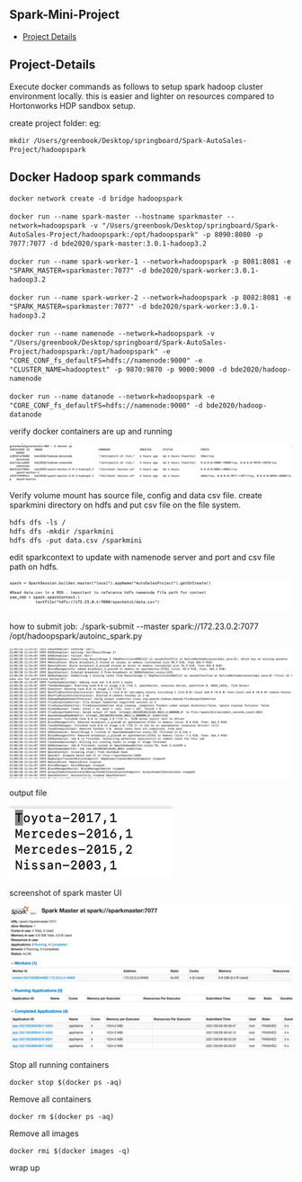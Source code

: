 ## Spark-Mini-Project
* [Project Details](#Project-Details)

## Project-Details

Execute docker commands as follows to setup spark hadoop cluster environment locally. this is easier and lighter on resources compared to Hortonworks HDP sandbox setup.

create project folder:
eg: 
```
mkdir /Users/greenbook/Desktop/springboard/Spark-AutoSales-Project/hadoopspark
```


Docker Hadoop spark commands 
--------------------------------------------------------

```
docker network create -d bridge hadoopspark

docker run --name spark-master --hostname sparkmaster --network=hadoopspark -v "/Users/greenbook/Desktop/springboard/Spark-AutoSales-Project/hadoopspark:/opt/hadoopspark" -p 8090:8080 -p 7077:7077 -d bde2020/spark-master:3.0.1-hadoop3.2

docker run --name spark-worker-1 --network=hadoopspark -p 8081:8081 -e "SPARK_MASTER=sparkmaster:7077" -d bde2020/spark-worker:3.0.1-hadoop3.2

docker run --name spark-worker-2 --network=hadoopspark -p 8082:8081 -e "SPARK_MASTER=sparkmaster:7077" -d bde2020/spark-worker:3.0.1-hadoop3.2

docker run --name namenode --network=hadoopspark -v "/Users/greenbook/Desktop/springboard/Spark-AutoSales-Project/hadoopspark:/opt/hadoopspark" -e "CORE_CONF_fs_defaultFS=hdfs://namenode:9000" -e "CLUSTER_NAME=hadooptest" -p 9870:9870 -p 9000:9000 -d bde2020/hadoop-namenode

docker run --name datanode --network=hadoopspark -e "CORE_CONF_fs_defaultFS=hdfs://namenode:9000" -d bde2020/hadoop-datanode

```

verify docker containers are up and running 

![Alt text](/images/container-status.png?raw=true "screenshot")

Verify volume mount has source file, config and data csv file. create sparkmini directory on hdfs and put csv file on the file system.

```
hdfs dfs -ls /
hdfs dfs -mkdir /sparkmini
hdfs dfs -put data.csv /sparkmini
```


edit sparkcontext to update with namenode server and port and csv file path on hdfs.

![Alt text](/images/namenode.png?raw=true "screenshot")

how to submit job:
./spark-submit --master spark://172.23.0.2:7077 /opt/hadoopspark/autoinc_spark.py

![Alt text](/images/running-job.png?raw=true "screenshot")

output file 

![Alt text](/images/output.png?raw=true "screenshot")

screenshot of spark master UI

![Alt text](/images/spark-master.png?raw=true "screenshot")


Stop all running containers

```
docker stop $(docker ps -aq)
```

Remove all containers
```
docker rm $(docker ps -aq)
```
Remove all images

```
docker rmi $(docker images -q)
```
wrap up